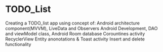# TODO_List
Creating a TODO_list app using concept of:
Android architecture component(MVVM),
LiveData and Observers Android Development,
DAO and viewModel class,
Android Room database
Corountines activity
RecyclerView 
Entity anonotations & Toast activity
Insert and delete functionality

